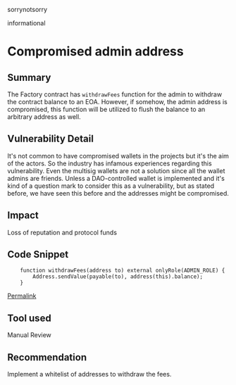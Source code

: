 sorrynotsorry

informational

# Compromised admin address

## Summary
The Factory contract has `withdrawFees` function for the admin to withdraw the contract balance to an EOA. However, if somehow, the admin address is compromised, this function will be utilized to flush the balance to an arbitrary address as well.
## Vulnerability Detail
It's not common to have compromised wallets in the projects but it's the aim of the actors. So the industry has infamous experiences regarding this vulnerability. Even the multisig wallets are not a solution since all the wallet admins are friends. Unless a DAO-controlled wallet is implemented and it's kind of a question mark to consider this as a vulnerability, but as stated before, we have seen this before and the addresses might be compromised.

## Impact
Loss of reputation and protocol funds
## Code Snippet
```solidity
    function withdrawFees(address to) external onlyRole(ADMIN_ROLE) {
        Address.sendValue(payable(to), address(this).balance);
    }
```
[Permalink](https://github.com/sherlock-audit/2022-10-nftport/blob/main/evm-minting-master/contracts/Factory.sol#L376-L378)
## Tool used

Manual Review

## Recommendation
Implement a whitelist of addresses to withdraw the fees.